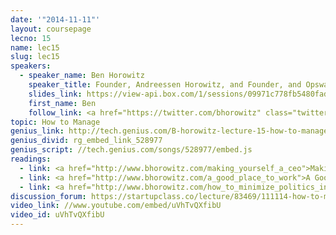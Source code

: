 ```yaml
---
date: '"2014-11-11"'
layout: coursepage
lecno: 15
name: lec15
slug: lec15
speakers:
  - speaker_name: Ben Horowitz
    speaker_title: Founder, Andreessen Horowitz, and Founder, and Opsware
    slides_link: https://view-api.box.com/1/sessions/09971c778fb5480fad8b7e57438fdc4d/view
    first_name: Ben
    follow_link: <a href="https://twitter.com/bhorowitz" class="twitter-follow-button" data-show-count="false" data-show-screen-name="true">Follow @bhorowitz</a>
topic: How to Manage
genius_link: http://tech.genius.com/B-horowitz-lecture-15-how-to-manage-annotated
genius_divid: rg_embed_link_528977
genius_script: //tech.genius.com/songs/528977/embed.js
readings:
  - link: <a href="http://www.bhorowitz.com/making_yourself_a_ceo">Making Yourself a CEO</a> by Ben Horowitz
  - link: <a href="http://www.bhorowitz.com/a_good_place_to_work">A Good Place to Work</a> by Ben Horowitz
  - link: <a href="http://www.bhorowitz.com/how_to_minimize_politics_in_your_company">How to Minimize Politics in Your Company</a> by Ben Horowitz>
discussion_forum: https://startupclass.co/lecture/83469/111114-how-to-managebrbben-horowitzb-ifounder-andreessen-horowitz-and-founder-and-opswarei-----
video_link: //www.youtube.com/embed/uVhTvQXfibU
video_id: uVhTvQXfibU
---
```

